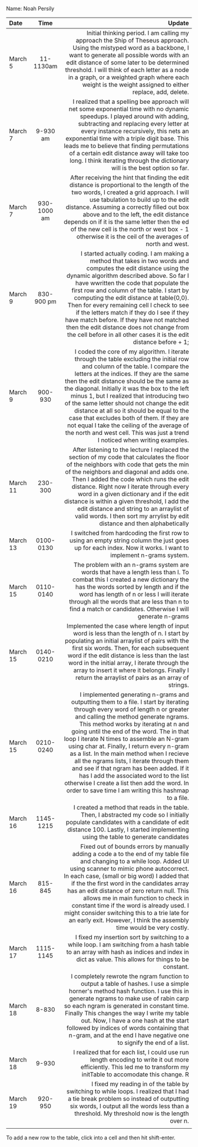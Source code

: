 Name: Noah Persily

| Date     |    Time     |                                                                                                                                                                                                                                                                                                                                                                                                                                                                                                                                                                                                                                                                                                                                                                                       Update |
|:---------|:-----------:|---------------------------------------------------------------------------------------------------------------------------------------------------------------------------------------------------------------------------------------------------------------------------------------------------------------------------------------------------------------------------------------------------------------------------------------------------------------------------------------------------------------------------------------------------------------------------------------------------------------------------------------------------------------------------------------------------------------------------------------------------------------------------------------------:|
| March 5  |  11-1130am  |                                                                                                                                                                                                                                                                                                                                                                                                                  Initial thinking period. I am calling my approach the Ship of Theseus approach. Using the mistyped word as a backbone, I want to generate all possible words with an edit distance of some later to be determined threshold. I will think of each letter as a node in a graph, or a weighted graph where each weight is the weight assigned to either replace, add, delete. |
| March 7  |  9-930 am   |                                                                                                                                                                                                                                                                                                                                                  I realized that a spelling bee approach will net some exponential time with no dynamic speedups. I played around with adding, subtracting and replacing every letter at every instance recursively, this nets an exponential time with a triple digit base. This leads me to believe that finding permutations of a certain edit distance away will take too long. I think iterating through the dictionary will is the best option so far. |
| March 7  | 930-1000 am |                                                                                                                                                                                                                                                                                                                                                             After receiving the hint that finding the edit distance is proportional to the length of the two words, I created a grid approach. I will use tabulation to build up to the edit distance. Assuming a correctly filled out box above and to the left, the edit distance depends on if it is the same letter then the ed of the new cell is the north or west box - 1 otherwise it is the ceil of the averages of north and west. |
| March 9  | 830-900 pm  |                                                                                                                                                                                                                                     I started actually coding. I am making a method that takes in two words and computes the edit distance using the dynamic algorithm described above. So far I have wwritten the code that populate the first row and column of the table. I start by computing the edit distance at table(0,0). Then for every remaining cell I check to see if the letters match if they do I see if they have match before. If they have not matched then the edit distance does not change from the cell before in all other cases it is the edit distance before + 1; |
| March 9  |   900-930   |                                                                                                                                                                                              I coded the core of my algorithm. I iterate through the table excluding the initial row and column of the table. I compare the letters at the indices. If they are the same then the edit distance should be the same as the diagonal. Initially it was the box to the left minus 1, but I realized that introducing two of the same letter should not change the edit distance at all so it should be equal to the case that excludes both of them. If they are not equal I take the ceiling of the average of the north and west cell. This was just a trend I noticed when writing examples. |
| March 11 |   230-300   |                                                                                                                                                                                                                                                                                               After listening to the lecture I replaced the section of my code that calculates the floor of the neighbors with code that gets the min of the neighbors and diagonal and adds one. Then I added the code which runs the edit distance. Right now I iterate through every word in a given dictionary and if the edit distance is within a given threshold, I add the edit distance and string to an arraylist of valid words. I then sort my arrylist by edit distance and then alphabetically |
| March 13 |  0100-0130  |                                                                                                                                                                                                                                                                                                                                                                                                                                                                                                                                                                                                                                  I switched from hardcoding the first row to using an empty string column the just goes up for each index. Now it works. I want to implement n-grams system. |
| March 15 |  0110-0140  |                                                                                                                                                                                                                                                                                                                                                                                                                                                                 The problem with an n-grams system are words that have a length less than l. To combat this I created a new dictionary the has the words sorted by length and if the word has length of n or less I will iterate through all the words that are less than n to find a match or candidates. Otherwise I will generate n-grams |
| March 15 |  0140-0210  |                                                                                                                                                                                                                                                                                                                                                                                                  Implemented the case where length of input word is less than the length of n. I start by populating an initial arraylist of pairs with the first six words. Then, for each subsequent word if the edit distance is less than the last word in the initial array, I iterate through the array to insert it where it belongs. Finally I return the arraylist of pairs as an array of strings. |
| March 15 |  0210-0240  |                                                                                                                                               I implemented generating n-grams and outputting them to a file. I start by iterating through every word of length n or greater and calling the method generate ngrams. This method works by iterating at n and going until the end of the word. The in that loop I iterate N times to assemble an N-gram using char at. Finally, I return every n-gram as a list. In the main method when I recieve all the ngrams lists, I iterate through them and see if that ngram has been added. If it has I add the associated word to the list otherwise I create a list then add the word. In order to save time I am writing this hashmap to a file. |
| March 16 |  1145-1215  |                                                                                                                                                                                                                                                                                                                                                                                                                                                                                                                                                                       I created a method that reads in the table. Then, I abstracted my code so I initially populate candidates with a candidate of edit distance 100. Lastly, I started implementing using the table to generate candidates |
| March 16 |   815-845   |                                                                                                                                                                                                                                                                 Fixed out of bounds errors by manually adding a code a to the end of my table file and changing to a while loop. Added UI using scanner to mimic phone autocorrect. In each case, (small or big word) I added that if the the first word in the candidates array has an edit distance of zero return null. This allows me in main function to check in constant time if the word is already used. I might consider switching this to a trie late for an early exit. However, I think the assembly time would be very costly. |
| March 17 |  1115-1145  |                                                                                                                                                                                                                                                                                                                                                                                                                                                                                                                                                                                                 I fixed my insertion sort by switching to a while loop. I am switching from a hash table to an array with hash as indices and index in dict as value. This allows for things to be constant. |
| March 18 |    8-830    |                                                                                                                                                                                                                                                                                                                                                         I completely rewrote the ngram function to output a table of hashes. I use a simple horner's method hash function. I use this in generate ngrams to make use of rabin carp so each ngram is generated in constant time. Finally This changes the way I write my table out. Now, I have a one hash at the start followed by indices of words containing that n-gram, and at the end I have negative one to signify the end of a list. |
| March 18 |    9-930    | I realized that for each list, I could use run length encoding to write it out more efficiently. This led me to transform my initTable to accomodate this change.                                                                                                                                                                                                                                                                                                                                                                                                                                                                                                                                                                                                                          R |
| March 19 |   920-950   |                                                                                                                                                                                                                                                                                                                                                                                                                                                                                                                                                           I fixed my reading in of the table by switching to while loops. I realized that I had a tie break problem so instead of outputting six words, I output all the words less than a threshold. My threshold now is the length over n. |
|          |             |                                                                                                                                                                                                                                                                                                                                                                                                                                                                                                                                                                                                                                                                                                                                                                                              |


To add a new row to the table, click into a cell and then hit shift-enter.